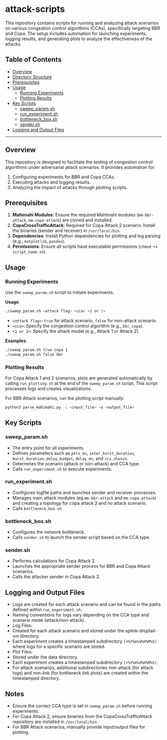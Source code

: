 # attack-scripts

This repository contains scripts for running and analyzing attack scenarios on various congestion control algorithms (CCAs), specifically targeting BBR and Copa. The setup includes automation for launching experiments, logging results, and generating plots to analyze the effectiveness of the attacks.

## Table of Contents
- [Overview](#overview)
- [Directory Structure](#directory-structure)
- [Prerequisites](#prerequisites)
- [Usage](#usage)
  - [Running Experiments](#running-experiments)
  - [Plotting Results](#plotting-results)
- [Key Scripts](#key-scripts)
  - [sweep_param.sh](#sweep_paramsh)
  - [run_experiment.sh](#run_experimentsh)
  - [bottleneck_box.sh](#bottleneck_boxsh)
  - [sender.sh](#sendersh)
- [Logging and Output Files](#logging-and-output-files)

---

## Overview
This repository is designed to facilitate the testing of congestion control algorithms under adversarial attack scenarios. It provides automation for:

1. Configuring experiments for BBR and Copa CCAs.
2. Executing attacks and logging results.
3. Analyzing the impact of attacks through plotting scripts.

## Prerequisites
1. **Mahimahi Modules**: Ensure the required Mahimahi modules (`mm-bbr-attack`, `mm-copa-attack`) are cloned and installed.
2. **CopaCrossTrafficAttack**: Required for Copa Attack 2 scenario. Install the binaries (sender and receiver) in `/usr/local/bin`.
3. **Dependencies**: Install Python dependencies for plotting and log parsing (e.g., `matplotlib`, `pandas`).
4. **Permissions**: Ensure all scripts have executable permissions (`chmod +x script_name.sh`).

## Usage

### Running Experiments
Use the `sweep_param.sh` script to initiate experiments.

**Usage**:
```bash
./sweep_param.sh <attack flag> <cca> <1 or 2>
```

- `<attack flag>`: `true` for attack scenario, `false` for non-attack scenario.
- `<cca>`: Specify the congestion control algorithm (e.g., `bbr`, `copa`).
- `<1 or 2>`: Specify the attack model (e.g., Attack 1 or Attack 2).

**Examples**:
```bash
./sweep_param.sh true copa 1
./sweep_param.sh false bbr
```

### Plotting Results
For Copa Attack 1 and 2 scenarios, plots are generated automatically by calling `run_plotting.sh` at the end of the `sweep_param.sh` script. This script processes logs and creates visualizations.

For BBR Attack scenarios, run the plotting script manually:
```bash
python3 parse_mahimahi.py -i <input_file> -o <output_file>
```

## Key Scripts

### sweep_param.sh
- The entry point for all experiments.
- Defines parameters such as `pkts_ms`, `inter_burst_duration`, `burst_duration`, `delay_budget`, `delay_ms`, and `ccs_choice`.
- Determines the scenario (attack or non-attack) and CCA type.
- Calls `run_experiment.sh` to execute experiments.

### run_experiment.sh
- Configures logfile paths and launches sender and receiver processes.
- Manages main attack modules (eg.`mm-bbr-attack` and `mm-copa-attack`) and creating a topology for copa attack 2 and no attack scenario.
- Calls `bottleneck_box.sh`.

### bottleneck_box.sh
- Configures the network bottleneck.
- Calls `sender.sh` to launch the sender script based on the CCA type.

### sender.sh
- Performs calculations for Copa Attack 2.
- Launches the appropriate sender process for BBR and Copa Attack scenarios.
- Calls the attacker sender in Copa Attack 2.

## Logging and Output Files
- Logs are created for each attack scenario and can be found in the paths defined within `run_experiment.sh`.
- Naming conventions for logs vary depending on the CCA type and scenario mode (attack/non-attack).
- Log Files:
- Created for each attack scenario and stored under the uplink-droptail-vm directory.
- Each experiment creates a timestamped subdirectory `(+%Y%m%d%H%M%S)` where logs for a specific scenario are stored.
- Plot Files:
- Stored under the data directory.
- Each experiment creates a timestamped subdirectory `(+%Y%m%d%H%M%S)`.
- For attack scenarios, additional subdirectories mm-attack (for attack logs) and mm-link (for bottleneck link plots) are created within the timestamped directory.

## Notes
- Ensure the correct CCA type is set in `sweep_param.sh` before running experiments.
- For Copa Attack 2, ensure binaries from the CopaCrossTrafficAttack repository are installed in `/usr/local/bin`.
- For BBR Attack scenarios, manually provide input/output files for plotting.




